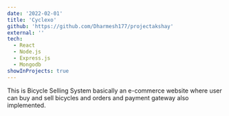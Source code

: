 ```yaml
---
date: '2022-02-01'
title: 'Cyclexo'
github: 'https://github.com/Dharmesh177/projectakshay'
external: ''
tech:
  - React
  - Node.js
  - Express.js
  - Mongodb
showInProjects: true
---
```


This is Bicycle Selling System basically an e-commerce website where user can buy and sell bicycles and orders and payment gateway also implemented.
